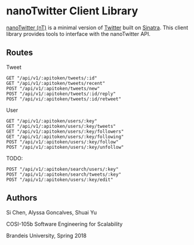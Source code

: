 # nanoTwitter Client Library

[nanoTwitter (nT)](https://github.com/amgoncalves/sassy-twitter) is a minimal version of [Twitter](https://twitter.com/) built on [Sinatra](http://sinatrarb.com/).  This client library provides tools to interface with the nanoTwitter API.

## Routes

Tweet

```
GET "/api/v1/:apitoken/tweets/:id"
GET "/api/v1/:apitoken/tweets/recent"
POST "/api/v1/:apitoken/tweets/new"
POST "/api/v1/:apitoken/tweets/:id/reply"
POST "/api/vi/:apitoken/tweets/:id/retweet"
```

User

```
GET "/api/v1/:apitoken/users/:key"
GET "/api/v1/:apitoken/users/:key/tweets"
GET "/api/v1/:apitoken/users/:key/followers"
GET "/api/v1/:apitoken/users/:key/following"
POST "/api/v1/:apitoken/users/:key/follow"
POST "/api/v1/:apitoken/users/:key/unfollow"
```

TODO:

```
POST "/api/v1/:apitoken/search/users/:key"
POST "/api/v1/:apitoken/search/tweets/:key"
POST "/api/v1/:apitoken/users/:key/edit"
```

## Authors

Si Chen, Alyssa Goncalves, Shuai Yu

COSI-105b Software Engineering for Scalability

Brandeis University, Spring 2018
